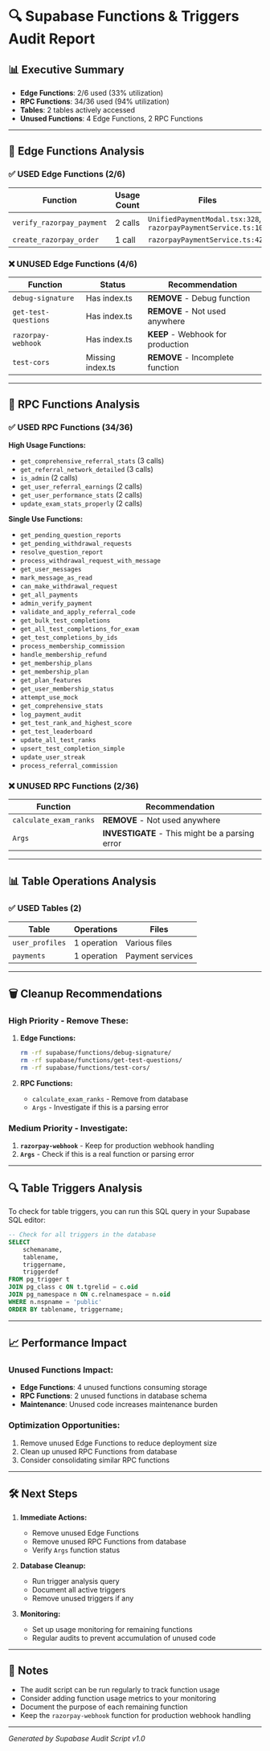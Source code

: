 # 🔍 Supabase Functions & Triggers Audit Report

## 📊 Executive Summary

- **Edge Functions**: 2/6 used (33% utilization)
- **RPC Functions**: 34/36 used (94% utilization) 
- **Tables**: 2 tables actively accessed
- **Unused Functions**: 4 Edge Functions, 2 RPC Functions

---

## 🚀 Edge Functions Analysis

### ✅ **USED Edge Functions** (2/6)

| Function | Usage Count | Files |
|----------|-------------|-------|
| `verify_razorpay_payment` | 2 calls | `UnifiedPaymentModal.tsx:328`, `razorpayPaymentService.ts:108` |
| `create_razorpay_order` | 1 call | `razorpayPaymentService.ts:42` |

### ❌ **UNUSED Edge Functions** (4/6)

| Function | Status | Recommendation |
|----------|--------|----------------|
| `debug-signature` | Has index.ts | **REMOVE** - Debug function |
| `get-test-questions` | Has index.ts | **REMOVE** - Not used anywhere |
| `razorpay-webhook` | Has index.ts | **KEEP** - Webhook for production |
| `test-cors` | Missing index.ts | **REMOVE** - Incomplete function |

---

## 🔧 RPC Functions Analysis

### ✅ **USED RPC Functions** (34/36)

**High Usage Functions:**
- `get_comprehensive_referral_stats` (3 calls)
- `get_referral_network_detailed` (3 calls)
- `is_admin` (2 calls)
- `get_user_referral_earnings` (2 calls)
- `get_user_performance_stats` (2 calls)
- `update_exam_stats_properly` (2 calls)

**Single Use Functions:**
- `get_pending_question_reports`
- `get_pending_withdrawal_requests`
- `resolve_question_report`
- `process_withdrawal_request_with_message`
- `get_user_messages`
- `mark_message_as_read`
- `can_make_withdrawal_request`
- `get_all_payments`
- `admin_verify_payment`
- `validate_and_apply_referral_code`
- `get_bulk_test_completions`
- `get_all_test_completions_for_exam`
- `get_test_completions_by_ids`
- `process_membership_commission`
- `handle_membership_refund`
- `get_membership_plans`
- `get_membership_plan`
- `get_plan_features`
- `get_user_membership_status`
- `attempt_use_mock`
- `get_comprehensive_stats`
- `log_payment_audit`
- `get_test_rank_and_highest_score`
- `get_test_leaderboard`
- `update_all_test_ranks`
- `upsert_test_completion_simple`
- `update_user_streak`
- `process_referral_commission`

### ❌ **UNUSED RPC Functions** (2/36)

| Function | Recommendation |
|----------|----------------|
| `calculate_exam_ranks` | **REMOVE** - Not used anywhere |
| `Args` | **INVESTIGATE** - This might be a parsing error |

---

## 📊 Table Operations Analysis

### ✅ **USED Tables** (2)

| Table | Operations | Files |
|-------|------------|-------|
| `user_profiles` | 1 operation | Various files |
| `payments` | 1 operation | Payment services |

---

## 🗑️ Cleanup Recommendations

### **High Priority - Remove These:**

1. **Edge Functions:**
   ```bash
   rm -rf supabase/functions/debug-signature/
   rm -rf supabase/functions/get-test-questions/
   rm -rf supabase/functions/test-cors/
   ```

2. **RPC Functions:**
   - `calculate_exam_ranks` - Remove from database
   - `Args` - Investigate if this is a parsing error

### **Medium Priority - Investigate:**

1. **`razorpay-webhook`** - Keep for production webhook handling
2. **`Args`** - Check if this is a real function or parsing error

---

## 🔍 Table Triggers Analysis

To check for table triggers, you can run this SQL query in your Supabase SQL editor:

```sql
-- Check for all triggers in the database
SELECT 
    schemaname,
    tablename,
    triggername,
    triggerdef
FROM pg_trigger t
JOIN pg_class c ON t.tgrelid = c.oid
JOIN pg_namespace n ON c.relnamespace = n.oid
WHERE n.nspname = 'public'
ORDER BY tablename, triggername;
```

---

## 📈 Performance Impact

### **Unused Functions Impact:**
- **Edge Functions**: 4 unused functions consuming storage
- **RPC Functions**: 2 unused functions in database schema
- **Maintenance**: Unused code increases maintenance burden

### **Optimization Opportunities:**
1. Remove unused Edge Functions to reduce deployment size
2. Clean up unused RPC Functions from database
3. Consider consolidating similar RPC functions

---

## 🛠️ Next Steps

1. **Immediate Actions:**
   - Remove unused Edge Functions
   - Remove unused RPC Functions from database
   - Verify `Args` function status

2. **Database Cleanup:**
   - Run trigger analysis query
   - Document all active triggers
   - Remove unused triggers if any

3. **Monitoring:**
   - Set up usage monitoring for remaining functions
   - Regular audits to prevent accumulation of unused code

---

## 📝 Notes

- The audit script can be run regularly to track function usage
- Consider adding function usage metrics to your monitoring
- Document the purpose of each remaining function
- Keep the `razorpay-webhook` function for production webhook handling

---

*Generated by Supabase Audit Script v1.0*
